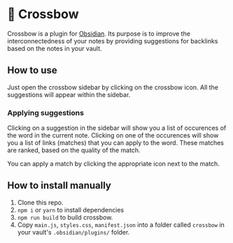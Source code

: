 # 🏹 Crossbow

Crossbow is a plugin for [Obsidian](https://obsidian.md).
Its purpose is to improve the interconnectedness of your notes by providing suggestions for backlinks based on the notes in your vault.

## How to use

Just open the crossbow sidebar by clicking on the crossbow icon. All the suggestions will appear within the sidebar.

### Applying suggestions

Clicking on a suggestion in the sidebar will show you a list of occurences of the word in the current note.
Clicking on one of the occurences will show you a list of links (matches) that you can apply to the word. These matches
are ranked, based on the quality of the match.

You can apply a match by clicking the appropriate icon next to the match. 

## How to install manually

1. Clone this repo.
2. `npm i` or `yarn` to install dependencies
3. `npm run build` to build crossbow.
4. Copy `main.js`, `styles.css`, `manifest.json` into a folder called `crossbow` in your vault's `.obsidian/plugins/` folder.
